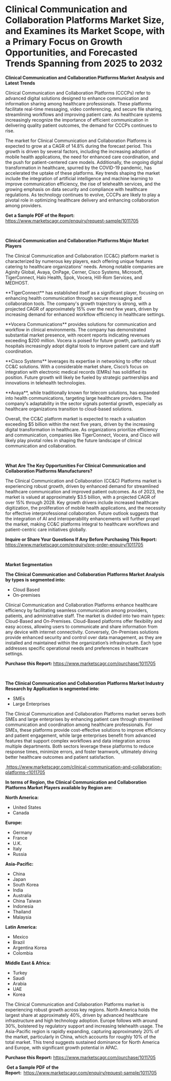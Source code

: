 <p><h1>Clinical Communication and Collaboration Platforms Market Size, and Examines its Market Scope, with a Primary Focus on Growth Opportunities, and Forecasted Trends Spanning from 2025 to 2032</h1></p><p><strong>Clinical Communication and Collaboration Platforms Market Analysis and Latest Trends</strong></p>
<p><p>Clinical Communication and Collaboration Platforms (CCCPs) refer to advanced digital solutions designed to enhance communication and information sharing among healthcare professionals. These platforms facilitate real-time messaging, video conferencing, and secure file sharing, streamlining workflows and improving patient care. As healthcare systems increasingly recognize the importance of efficient communication in delivering quality patient outcomes, the demand for CCCPs continues to rise.</p><p>The market for Clinical Communication and Collaboration Platforms is expected to grow at a CAGR of 14.8% during the forecast period. This growth is driven by several factors, including the increasing adoption of mobile health applications, the need for enhanced care coordination, and the push for patient-centered care models. Additionally, the ongoing digital transformation in healthcare, spurred by the COVID-19 pandemic, has accelerated the uptake of these platforms. Key trends shaping the market include the integration of artificial intelligence and machine learning to improve communication efficiency, the rise of telehealth services, and the growing emphasis on data security and compliance with healthcare regulations. As technology continues to evolve, CCCPs are likely to play a pivotal role in optimizing healthcare delivery and enhancing collaboration among providers.</p></p>
<p><strong>Get a Sample PDF of the Report:&nbsp;</strong> <a href="https://www.marketscagr.com/enquiry/request-sample/1011705?utm_campaign=3038&utm_medium=2&utm_source=Github&utm_content=ia&utm_term=19042025&utm_id=clinical-communication-and-collaboration-platforms">https://www.marketscagr.com/enquiry/request-sample/1011705</a></p>
<p>&nbsp;</p>
<p><strong>Clinical Communication and Collaboration Platforms Major Market Players</strong></p>
<p><p>The Clinical Communication and Collaboration (CC&C) platform market is characterized by numerous key players, each offering unique features catering to healthcare organizations' needs. Among notable companies are Aginity Global, Avaya, OnPage, Cerner, Cisco Systems, Microsoft, TigerConnect, Halo Health, Spok, Vocera, Hill-Rom Services, and MEDHOST.</p><p>**TigerConnect** has established itself as a significant player, focusing on enhancing health communication through secure messaging and collaboration tools. The company's growth trajectory is strong, with a projected CAGR of approximately 15% over the next few years, driven by increasing demand for enhanced workflow efficiency in healthcare settings.</p><p>**Vocera Communications** provides solutions for communication and workflow in clinical environments. The company has demonstrated substantial market presence, with recent reports indicating revenues exceeding $200 million. Vocera is poised for future growth, particularly as hospitals increasingly adopt digital tools to improve patient care and staff coordination.</p><p>**Cisco Systems** leverages its expertise in networking to offer robust CC&C solutions. With a considerable market share, Cisco’s focus on integration with electronic medical records (EMRs) has solidified its position. Future growth will likely be fueled by strategic partnerships and innovations in telehealth technologies.</p><p>**Avaya**, while traditionally known for telecom solutions, has expanded into health communications, targeting large healthcare providers. The company's adaptability in the sector signals potential growth, especially as healthcare organizations transition to cloud-based solutions.</p><p>Overall, the CC&C platform market is expected to reach a valuation exceeding $5 billion within the next five years, driven by the increasing digital transformation in healthcare. As organizations prioritize efficiency and communication, companies like TigerConnect, Vocera, and Cisco will likely play pivotal roles in shaping the future landscape of clinical communication and collaboration.</p></p>
<p>&nbsp;</p>
<p><strong>What Are The Key Opportunities For Clinical Communication and Collaboration Platforms Manufacturers?</strong></p>
<p><p>The Clinical Communication and Collaboration (CC&C) Platforms market is experiencing robust growth, driven by enhanced demand for streamlined healthcare communication and improved patient outcomes. As of 2023, the market is valued at approximately $3.5 billion, with a projected CAGR of over 15% through 2028. Key growth drivers include increased healthcare digitization, the proliferation of mobile health applications, and the necessity for effective interprofessional collaboration. Future outlook suggests that the integration of AI and interoperability enhancements will further propel the market, making CC&C platforms integral to healthcare workflows and patient-centric care initiatives globally.</p></p>
<p><strong>Inquire or Share Your Questions If Any Before Purchasing This Report:</strong> <a href="https://www.marketscagr.com/enquiry/pre-order-enquiry/1011705?utm_campaign=3038&utm_medium=2&utm_source=Github&utm_content=ia&utm_term=19042025&utm_id=clinical-communication-and-collaboration-platforms">https://www.marketscagr.com/enquiry/pre-order-enquiry/1011705</a></p>
<p>&nbsp;</p>
<p><strong>Market Segmentation</strong></p>
<p><strong>The Clinical Communication and Collaboration Platforms Market Analysis by types is segmented into:</strong></p>
<p><ul><li>Cloud Based</li><li>On-premises</li></ul></p>
<p><p>Clinical Communication and Collaboration Platforms enhance healthcare efficiency by facilitating seamless communication among providers, patients, and administrative staff. The market is divided into two main types: Cloud-Based and On-Premises. Cloud-Based platforms offer flexibility and easy access, allowing users to communicate and share information from any device with internet connectivity. Conversely, On-Premises solutions provide enhanced security and control over data management, as they are installed and maintained within the organization’s infrastructure. Each type addresses specific operational needs and preferences in healthcare settings.</p></p>
<p><strong>Purchase this Report:&nbsp;</strong><a href="https://www.marketscagr.com/purchase/1011705?utm_campaign=3038&utm_medium=2&utm_source=Github&utm_content=ia&utm_term=19042025&utm_id=clinical-communication-and-collaboration-platforms">https://www.marketscagr.com/purchase/1011705</a></p>
<p>&nbsp;</p>
<p><strong>The Clinical Communication and Collaboration Platforms Market Industry Research by Application is segmented into:</strong></p>
<p><ul><li>SMEs</li><li>Large Enterprises</li></ul></p>
<p><p>The Clinical Communication and Collaboration Platforms market serves both SMEs and large enterprises by enhancing patient care through streamlined communication and coordination among healthcare professionals. For SMEs, these platforms provide cost-effective solutions to improve efficiency and patient engagement, while large enterprises benefit from advanced features that support complex workflows and data integration across multiple departments. Both sectors leverage these platforms to reduce response times, minimize errors, and foster teamwork, ultimately driving better healthcare outcomes and patient satisfaction.</p></p>
<p><a href="https://www.marketscagr.com/clinical-communication-and-collaboration-platforms-r1011705?utm_campaign=3038&utm_medium=2&utm_source=Github&utm_content=ia&utm_term=19042025&utm_id=clinical-communication-and-collaboration-platforms">&nbsp;https://www.marketscagr.com/clinical-communication-and-collaboration-platforms-r1011705</a></p>
<p><strong>In terms of Region, the Clinical Communication and Collaboration Platforms Market Players available by Region are:</strong></p>
<p>
    <p> <strong> North America: </strong>
        <ul>
            <li>United States</li>
            <li>Canada</li>
        </ul>
        </p> 
    <p> <strong> Europe: </strong>
        <ul>
            <li>Germany</li>
            <li>France</li>
            <li>U.K.</li>
            <li>Italy</li>
            <li>Russia</li>
        </ul>
        </p> 
    <p> <strong> Asia-Pacific: </strong>
        <ul>
            <li>China</li>
            <li>Japan</li>
            <li>South Korea</li>
            <li>India</li>
            <li>Australia</li>
            <li>China Taiwan</li>
            <li>Indonesia</li>
            <li>Thailand</li>
            <li>Malaysia</li>
        </ul>
        </p> 
    <p> <strong> Latin America: </strong>
        <ul>
            <li>Mexico</li>
            <li>Brazil</li>
            <li>Argentina Korea</li>
            <li>Colombia</li>
        </ul>
        </p> 
    <p> <strong> Middle East & Africa: </strong>
        <ul>
            <li>Turkey</li>
            <li>Saudi</li>
            <li>Arabia</li>
            <li>UAE</li>
            <li>Korea</li>
        </ul>
    </p>
    </p>
<p><p>The Clinical Communication and Collaboration Platforms market is experiencing robust growth across key regions. North America holds the largest share at approximately 40%, driven by advanced healthcare infrastructure and high technology adoption. Europe follows with around 30%, bolstered by regulatory support and increasing telehealth usage. The Asia-Pacific region is rapidly expanding, capturing approximately 20% of the market, particularly in China, which accounts for roughly 10% of the total market. This trend suggests sustained dominance for North America and Europe, with significant growth potential in APAC.</p></p>
<p><strong>Purchase this Report: </strong><a href="https://www.marketscagr.com/purchase/1011705?utm_campaign=3038&utm_medium=2&utm_source=Github&utm_content=ia&utm_term=19042025&utm_id=clinical-communication-and-collaboration-platforms">https://www.marketscagr.com/purchase/1011705</a></p>
<p>&nbsp;<strong>Get a Sample PDF of the Report:&nbsp;&nbsp;</strong><a href="https://www.marketscagr.com/enquiry/request-sample/1011705?utm_campaign=3038&utm_medium=2&utm_source=Github&utm_content=ia&utm_term=19042025&utm_id=clinical-communication-and-collaboration-platforms">https://www.marketscagr.com/enquiry/request-sample/1011705</a></p>
<p><strong></strong></p>
<p><p></p><p></p><p></p></p>